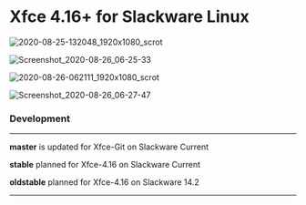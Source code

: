 <h1> Xfce 4.16+ for Slackware Linux </h1>

![2020-08-25-132048_1920x1080_scrot](https://user-images.githubusercontent.com/54255275/91256362-0fba5300-e75f-11ea-8939-b04168b3bd5c.png)

![Screenshot_2020-08-26_06-25-33](https://user-images.githubusercontent.com/54255275/91256123-6d9a6b00-e75e-11ea-93da-43e21ff67b78.png)

![2020-08-26-062111_1920x1080_scrot](https://user-images.githubusercontent.com/54255275/91256203-a0dcfa00-e75e-11ea-9316-fe475f891da8.png)

![Screenshot_2020-08-26_06-27-47](https://user-images.githubusercontent.com/54255275/91256167-86a31c00-e75e-11ea-8d3a-6de29f1cf015.png)


<h3>Development</h3>
<hr>

<p><b>master</b> is updated for Xfce-Git on Slackware Current</p>

<p><b>stable</b> planned for Xfce-4.16 on Slackware Current</p>

<p><b>oldstable</b> planned for Xfce-4.16 on Slackware 14.2</p>

<hr>


